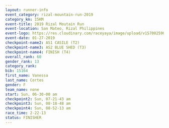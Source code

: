 ```yaml
---
layout: runner-info 
event_category: rizal-mountain-run-2019 
category_km: 15KM 
event-title: 2019 Rizal Moutain Run 
event-location: San Mateo, Rizal Philippines 
event-logo: https://res.cloudinary.com/raceyaya/image/upload/v1570025909/logo/rizal-mountain_gkfete.jpg 
event-date: 01-27-2019 
checkpoint-name2: AS1 CASILE (T2) 
checkpoint-name3: AS2 BLUE SHED (T3) 
checkpoint-name4: FINISH (T4) 
overall_rank: 60
gender_rank: 13
category_rank: 
bib: 15164
first_name: Vanessa
last_name: Cortes
gender: F
team_name: none
start: Sun, 06-30-00 am
checkpoint2: Sun, 07-21-43 am
checkpoint3: Sun, 08-18-48 am
checkpoint4: Sun, 08-52-13 am
race_time: 2-22-13
status: FINISHER
---
```

